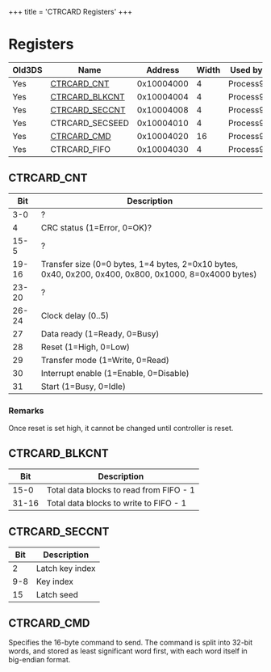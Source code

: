 +++
title = 'CTRCARD Registers'
+++

# Registers

| Old3DS | Name                                         | Address    | Width | Used by  |
|--------|----------------------------------------------|------------|-------|----------|
| Yes    | [CTRCARD_CNT](#CTRCARD_CNT "wikilink")       | 0x10004000 | 4     | Process9 |
| Yes    | [CTRCARD_BLKCNT](#CTRCARD_BLKCNT "wikilink") | 0x10004004 | 4     | Process9 |
| Yes    | [CTRCARD_SECCNT](#CTRCARD_SECCNT "wikilink") | 0x10004008 | 4     | Process9 |
| Yes    | CTRCARD_SECSEED                              | 0x10004010 | 4     | Process9 |
| Yes    | [CTRCARD_CMD](#CTRCARD_CMD "wikilink")       | 0x10004020 | 16    | Process9 |
| Yes    | CTRCARD_FIFO                                 | 0x10004030 | 4     | Process9 |

## CTRCARD_CNT

| Bit   | Description                                                                                           |
|-------|-------------------------------------------------------------------------------------------------------|
| 3-0   | ?                                                                                                     |
| 4     | CRC status (1=Error, 0=OK)?                                                                           |
| 15-5  | ?                                                                                                     |
| 19-16 | Transfer size (0=0 bytes, 1=4 bytes, 2=0x10 bytes, 0x40, 0x200, 0x400, 0x800, 0x1000, 8=0x4000 bytes) |
| 23-20 | ?                                                                                                     |
| 26-24 | Clock delay (0..5)                                                                                    |
| 27    | Data ready (1=Ready, 0=Busy)                                                                          |
| 28    | Reset (1=High, 0=Low)                                                                                 |
| 29    | Transfer mode (1=Write, 0=Read)                                                                       |
| 30    | Interrupt enable (1=Enable, 0=Disable)                                                                |
| 31    | Start (1=Busy, 0=Idle)                                                                                |

### Remarks

Once reset is set high, it cannot be changed until controller is reset.

## CTRCARD_BLKCNT

| Bit   | Description                             |
|-------|-----------------------------------------|
| 15-0  | Total data blocks to read from FIFO - 1 |
| 31-16 | Total data blocks to write to FIFO - 1  |

## CTRCARD_SECCNT

| Bit | Description     |
|-----|-----------------|
| 2   | Latch key index |
| 9-8 | Key index       |
| 15  | Latch seed      |

## CTRCARD_CMD

Specifies the 16-byte command to send. The command is split into 32-bit
words, and stored as least significant word first, with each word itself
in big-endian format.